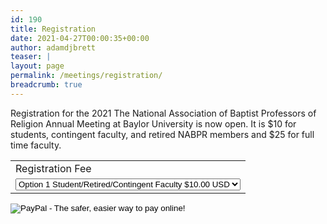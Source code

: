 ```yaml
---
id: 190
title: Registration
date: 2021-04-27T00:00:35+00:00
author: adamdjbrett
teaser: |
layout: page
permalink: /meetings/registration/
breadcrumb: true
---
```

Registration for the 2021 The National Association of Baptist Professors of Religion Annual Meeting at Baylor University is now open. It is $10 for students, contingent faculty, and retired NABPR members and $25 for full time faculty.

<form action="https://www.paypal.com/cgi-bin/webscr" method="post" target="_top"><input name="cmd" type="hidden" value="_xclick" /><input name="business" type="hidden" value="joyce_swoveland@baylor.edu" /><input name="lc" type="hidden" value="US" /><input name="item_name" type="hidden" value="Conference Registration" /><input name="button_subtype" type="hidden" value="services" /><input name="no_note" type="hidden" value="0" /><input name="currency_code" type="hidden" value="USD" /><input name="bn" type="hidden" value="PP-BuyNowBF:btn_buynowCC_LG.gif:NonHostedGuest" />
<table>
<tbody>
<tr>
<td><input name="on0" type="hidden" value="Fee" />Registration Fee</td>
</tr>
<tr>
<td><select name="os0">
<option value="Option 1 Student/Retired/Contingent Faculty">Option 1 Student/Retired/Contingent Faculty $10.00 USD</option>
<option value="Option 2 Full time Faculty">Option 2 Full time Faculty $25.00 USD</option>
</select></td>
</tr>
</tbody>
</table>
<input name="option_select0" type="hidden" value="Option 1 Student/Retired/Contingent Faculty" /><input name="option_amount0" type="hidden" value="10.00" /><input name="option_select1" type="hidden" value="Option 2 Full time Faculty" /><input name="option_amount1" type="hidden" value="25.00" /><input name="option_index" type="hidden" value="0" /><input alt="PayPal - The safer, easier way to pay online!" name="submit" src="https://www.paypalobjects.com/en_US/i/btn/btn_buynowCC_LG.gif" type="image" /><img src="https://www.paypalobjects.com/en_US/i/scr/pixel.gif" alt="" width="1" height="1" border="0" /></form>
